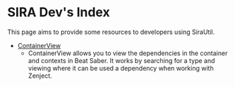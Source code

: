 # SIRA Dev's Index

This page aims to provide some resources to developers using SiraUtil.

* [ContainerView](https://container.sira.pro/)
  * ContainerView allows you to view the dependencies in the container and contexts in Beat Saber. It works by searching for a type and viewing where it can be used a dependency when working with Zenject.